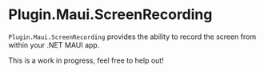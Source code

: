 # Plugin.Maui.ScreenRecording

`Plugin.Maui.ScreenRecording` provides the ability to record the screen from within your .NET MAUI app.

This is a work in progress, feel free to help out!

<!--## Getting Started

* Available on NuGet: <http://www.nuget.org/packages/Plugin.Maui.ScreenRecording> [![NuGet](https://img.shields.io/nuget/v/Plugin.Maui.ScreenRecording.svg?label=NuGet)](https://www.nuget.org/packages/Plugin.Maui.ScreenRecording/)

## API Usage

TODO-->